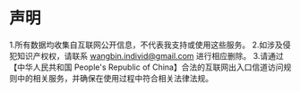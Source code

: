 # 声明
1.所有数据均收集自互联网公开信息，不代表我支持或使用这些服务。
2.如涉及侵犯知识产权权，请联系 wangbin.individ@gmail.com 进行相应删除。
3.请通过【中华人民共和国 People's Republic of China】合法的互联网出入口信道访问规则中的相关服务，并确保在使用过程中符合相关法律法规。
